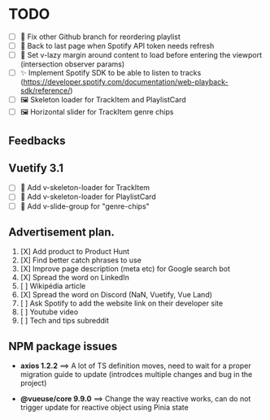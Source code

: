 # TODO

- [ ] 🚧 Fix other Github branch for reordering playlist
- [ ] 🚧 Back to last page when Spotify API token needs refresh
- [ ] 🚧 Set v-lazy margin around content to load before entering the viewport (intersection observer params)
- [ ] ✨ Implement Spotify SDK to be able to listen to tracks (https://developer.spotify.com/documentation/web-playback-sdk/reference/)
- [ ] 🖼️ Skeleton loader for TrackItem and PlaylistCard
- [ ] 🖼️ Horizontal slider for TrackItem genre chips

## Feedbacks

## Vuetify 3.1

- [ ] 🎨 Add v-skeleton-loader for TrackItem
- [ ] 🎨 Add v-skeleton-loader for PlaylistCard
- [ ] 🎨 Add v-slide-group for "genre-chips"

## Advertisement plan.

1. [X] Add product to Product Hunt
2. [X] Find better catch phrases to use
3. [X] Improve page description (meta etc) for Google search bot
4. [X] Spread the word on LinkedIn
5. [ ] Wikipédia article
6. [X] Spread the word on Discord (NaN, Vuetify, Vue Land)
7. [ ] Ask Spotify to add the website link on their developer site
8. [ ] Youtube video
9. [ ] Tech and tips subreddit

## NPM package issues

* **axios 1.2.2** ==> A lot of TS definition moves, need to wait for a proper migration guide to update (introdces multiple changes and bug in the project)

* **@vueuse/core 9.9.0** ==> Change the way reactive works, can do not trigger update for reactive object using Pinia state
